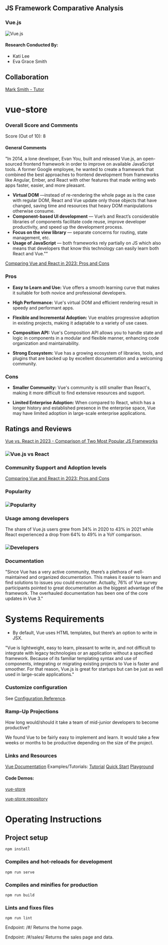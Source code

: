

## JS Framework Comparative Analysis

### Vue.js
 ![Vue.js](./src/img/logo.png) 


#### Research Conducted By:

* Kati Lee
* Eva Grace Smith

## Collaboration

[Mark Smith - Tutor](https://github.com/markmrsmith)

# vue-store


### Overall Score and Comments
Score (Out of 10): 8

#### General Comments


"In 2014, a lone developer, Evan You, built and released Vue.js, an open-sourced frontend framework in order to improve on available JavaScript tools. A former Google employee, he wanted to create a framework that combined the best approaches to frontend development from frameworks like Angular, Ember, and React with other features that made writing web apps faster, easier, and more pleasant.

* **Virtual DOM** —instead of re-rendering the whole page as is the case with regular DOM, React and Vue update only those objects that have changed, saving time and resources that heavy DOM manipulations otherwise consume.
* **Component-based UI development** — Vue’s and React’s considerable libraries of components facilitate code reuse, improve developer productivity, and speed up the development process.
* **Focus on the view library** — separate concerns for routing, state management, etc.
* **Usage of JavaScript** — both frameworks rely partially on JS which also means that developers that know this technology can easily learn both React and Vue.""

[Comparing Vue and React in 2023: Pros and Cons](https://dev.to/ptheodosiou/comparing-vue-and-react-in-2023-pros-and-cons-10nl#:~:text=Vue%20and%20React%20are%20still%20popular%20web%20development%20frameworks%20in,personal%20experience%20with%20the%20frameworks.)

### Pros

* **Easy to Learn and Use:** Vue offers a smooth learning curve that makes it suitable for both novice and professional developers.

* **High Performance:** Vue's virtual DOM and efficient rendering result in speedy and performant apps.

* **Flexible and Incremental Adoption:** Vue enables progressive adoption in existing projects, making it adaptable to a variety of use cases.

* **Composition API:** Vue's Composition API allows you to handle state and logic in components in a modular and flexible manner, enhancing code organization and maintainability.

* **Strong Ecosystem:** Vue has a growing ecosystem of libraries, tools, and plugins that are backed up by excellent documentation and a welcoming community.

### Cons

* **Smaller Community:** Vue's community is still smaller than React's, making it more difficult to find extensive resources and support.

* **Limited Enterprise Adoption:** When compared to React, which has a longer history and established presence in the enterprise space, Vue may have limited adoption in large-scale enterprise applications.

## Ratings and Reviews

[Vue vs. React in 2023 - Comparison of Two Most Popular JS Frameworks](https://www.monterail.com/blog/vue-vs-react#:~:text=The%20share%20of%20Vue.,49%25%20in%20a%20YoY%20comparison.&text=Another%20statistic%20giving%20us%20a,yearly%20State%20of%20JS%20survey.)

### ![Vue.js vs React](./src/img/vuevreact.png)

### Community Support and Adoption levels

[Comparing Vue and React in 2023: Pros and Cons](https://dev.to/ptheodosiou/comparing-vue-and-react-in-2023-pros-and-cons-10nl#:~:text=Vue%20and%20React%20are%20still%20popular%20web%20development%20frameworks%20in,personal%20experience%20with%20the%20frameworks.)

### Popularity
### ![Popularity](./src/img/popularity.png)
### Usage among developers

The share of Vue.js users grew from 34% in 2020 to 43% in 2021 while React experienced a drop from 64% to 49% in a YoY comparison.
### ![Developers](./src/img/developers.png)


### Documentation
"Since Vue has a very active community, there’s a plethora of well-maintained and organized documentation. This makes it easier to learn and find solutions to issues you could encounter. Actually, 76% of Vue survey participants pointed to great documentation as the biggest advantage of the framework. The overhauled documentation has been one of the core updates in Vue 3."


# Systems Requirements

* By default, Vue uses HTML templates, but there’s an option to write in JSX.

"Vue is lightweight, easy to learn, pleasant to write in, and not difficult to integrate with legacy technologies or an application without a specified framework.  Because of its familiar templating syntax and use of components, integrating or migrating existing projects to Vue is faster and smoother. For that reason, Vue.js is great for startups but can be just as well used in large-scale applications."


### Customize configuration
See [Configuration Reference](https://cli.vuejs.org/config/).

### Ramp-Up Projections

How long would/should it take a team of mid-junior developers to become productive?

We found Vue to be fairly easy to implement and learn. It would take a few weeks or months to be productive depending on the size of the project. 

### Links and Resources


[Vue Documentation](https://vuejs.org/guide/introduction.html)
Examples/Tutorials:
[Tutorial](https://vuejs.org/tutorial/#step-1)
[Quick Start](https://vuejs.org/guide/quick-start.html)
[Playground](https://vuejs.org/examples/#hello-world)

#### Code Demos:
[vue-store](https://voluble-malabi-e8f16e.netlify.app/#/sales)

[vue-store repository](https://github.com/EvaGraceSmith/vue-store)

# Operating Instructions
## Project setup
```
npm install
```

### Compiles and hot-reloads for development
```
npm run serve
```

### Compiles and minifies for production
```
npm run build
```

### Lints and fixes files
```
npm run lint
```

Endpoint: /#/ Returns the home page.

Endpoint: /#/sales/ Returns the sales page and data.
